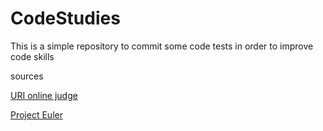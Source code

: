 # CodeStudies

This is a simple repository to commit some code tests in order to improve code skills

sources 

[URI online judge](https://www.urionlinejudge.com.br/judge/en/login)

[Project Euler](https://projecteuler.net/)
